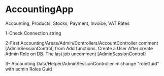 # AccountingApp
 Accounting, Products, Stocks, Payment, Invoice, VAT Rates

1-Check Connection string

2-First Accounting/Areas/Admin/Controllers/AccountController comment  [AdminSessionControl] from Add functions. Create a User After create Admin Role on DB. The last job uncomment [AdminSessionControl]

3- Accounting.Data/Helper/AdminSessionController => change "roleGuid" with admin Roles Guid
